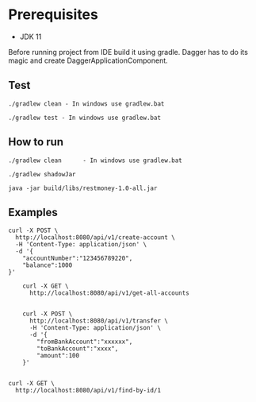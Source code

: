 # Prerequisites
* JDK 11

Before running project from IDE build it using gradle. Dagger has to do its magic and create DaggerApplicationComponent.

## Test

```shell script
./gradlew clean - In windows use gradlew.bat
```

 ```shell script
./gradlew test - In windows use gradlew.bat
```
## How to run

 ```shell script
./gradlew clean      - In windows use gradlew.bat
```

```shell script
./gradlew shadowJar
```

```shell script
java -jar build/libs/restmoney-1.0-all.jar 
```


## Examples

```shell script
curl -X POST \
  http://localhost:8080/api/v1/create-account \
  -H 'Content-Type: application/json' \
  -d '{
	"accountNumber":"123456789220",
	"balance":1000
}'
```

```shell script
    curl -X GET \
      http://localhost:8080/api/v1/get-all-accounts 
```

```shell script

    curl -X POST \
      http://localhost:8080/api/v1/transfer \
      -H 'Content-Type: application/json' \
      -d '{
    	"fromBankAccount":"xxxxxx",
    	"toBankAccount":"xxxx",
    	"amount":100
    }'
```

```shell script

curl -X GET \
  http://localhost:8080/api/v1/find-by-id/1 

```
